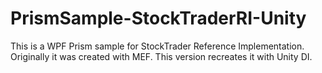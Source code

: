 # PrismSample-StockTraderRI-Unity
This is a WPF Prism sample for StockTrader Reference Implementation. Originally it was created with MEF. This version recreates it with Unity DI.


